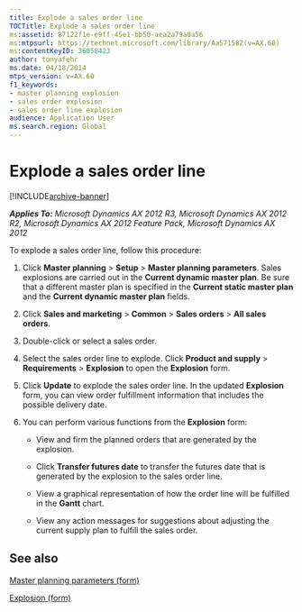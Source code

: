 ```yaml
---
title: Explode a sales order line
TOCTitle: Explode a sales order line
ms:assetid: 87122f1e-e9ff-45e1-bb50-aea2a79a0a56
ms:mtpsurl: https://technet.microsoft.com/library/Aa571582(v=AX.60)
ms:contentKeyID: 36058423
author: tonyafehr
ms.date: 04/18/2014
mtps_version: v=AX.60
f1_keywords:
- master planning explosion
- sales order explosion
- sales order line explosion
audience: Application User
ms.search.region: Global
---
```


# Explode a sales order line 


[!INCLUDE[archive-banner](includes/archive-banner.md)]


_**Applies To:** Microsoft Dynamics AX 2012 R3, Microsoft Dynamics AX 2012 R2, Microsoft Dynamics AX 2012 Feature Pack, Microsoft Dynamics AX 2012_

To explode a sales order line, follow this procedure:

1.  Click **Master planning** \> **Setup** \> **Master planning parameters**. Sales explosions are carried out in the **Current dynamic master plan**. Be sure that a different master plan is specified in the **Current static master plan** and the **Current dynamic master plan** fields.

2.  Click **Sales and marketing** \> **Common** \> **Sales orders** \> **All sales orders**.

3.  Double-click or select a sales order.

4.  Select the sales order line to explode. Click **Product and supply** \> **Requirements** \> **Explosion** to open the **Explosion** form.

5.  Click **Update** to explode the sales order line. In the updated **Explosion** form, you can view order fulfillment information that includes the possible delivery date.

6.  You can perform various functions from the **Explosion** form:
    
      - View and firm the planned orders that are generated by the explosion.
    
      - Click **Transfer futures date** to transfer the futures date that is generated by the explosion to the sales order line.
    
      - View a graphical representation of how the order line will be fulfilled in the **Gantt** chart.
    
      - View any action messages for suggestions about adjusting the current supply plan to fulfill the sales order.

## See also

[Master planning parameters (form)](https://technet.microsoft.com/library/aa591522\(v=ax.60\))

[Explosion (form)](https://technet.microsoft.com/library/aa573004\(v=ax.60\))

  


